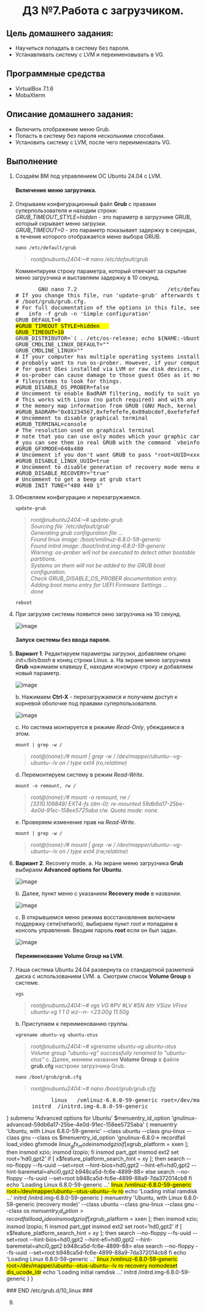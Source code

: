 <h1 align="center">ДЗ №7.Работа с загрузчиком.</h1>

## Цель домашнего задания:
+ Научиться попадать в систему без пароля.
+ Устанавливать систему с LVM и переименовывать в VG.
## Программные средства
+ VirtualBox 7.1.6
+ MobaXterm
## Описание домашнего задания:
   + Включить отображение меню Grub.
   + Попасть в систему без пароля несколькими способами.
   + Установить систему с LVM, после чего переименовать VG.

## Выполнение
1. Создаём ВМ под управлением ОС Ubuntu 24.04 с LVM.   
   #### Включение меню загрузчика.   
2. Открываем конфигурационный файл **Grub** с правами суперпользователя и находим строки:   
   *GRUB_TIMEOUT_STYLE=hidden*    - это параметр в загрузчике GRUB, который скрывает меню загрузки.      
   *GRUB_TIMEOUT=0*               - это параметр показывает задержку в секундах, в течение которого отображается меню выбора GRUB.    
   ```
   nano /etc/default/grub
   ```
   >*root@nubuntu2404:~# nano /etc/default/grub*

   Комментируем строку параметра, который отвечает за скрытие меню загрузчика и выставляем задержку в 10 секунд.

   <pre>
          GNU nano 7.2                            /etc/default/grub   
   # If you change this file, run 'update-grub' afterwards to update   
   # /boot/grub/grub.cfg.   
   # For full documentation of the options in this file, see:   
   #   info -f grub -n 'Simple configuration'   
   GRUB_DEFAULT=0   
   <mark>#GRUB_TIMEOUT_STYLE=hidden   
   GRUB_TIMEOUT=10</mark>   
   GRUB_DISTRIBUTOR=`( . /etc/os-release; echo ${NAME:-Ubuntu} ) 2>/dev/null || echo   Ubuntu`   
   GRUB_CMDLINE_LINUX_DEFAULT=""   
   GRUB_CMDLINE_LINUX=""   
   # If your computer has multiple operating systems installed, then you   
   # probably want to run os-prober. However, if your computer is a host   
   # for guest OSes installed via LVM or raw disk devices, running   
   # os-prober can cause damage to those guest OSes as it mounts   
   # filesystems to look for things.   
   #GRUB_DISABLE_OS_PROBER=false   
   # Uncomment to enable BadRAM filtering, modify to suit your needs   
   # This works with Linux (no patch required) and with any kernel that obtains   
   # the memory map information from GRUB (GNU Mach, kernel of FreeBSD ...)   
   #GRUB_BADRAM="0x01234567,0xfefefefe,0x89abcdef,0xefefefef"   
   # Uncomment to disable graphical terminal    
   #GRUB_TERMINAL=console   
   # The resolution used on graphical terminal    
   # note that you can use only modes which your graphic card supports via VBE   
   # you can see them in real GRUB with the command `vbeinfo'   
   #GRUB_GFXMODE=640x480   
   # Uncomment if you don't want GRUB to pass "root=UUID=xxx" parameter to Linux   
   #GRUB_DISABLE_LINUX_UUID=true   
   # Uncomment to disable generation of recovery mode menu entries    
   #GRUB_DISABLE_RECOVERY="true"   
   # Uncomment to get a beep at grub start   
   #GRUB_INIT_TUNE="480 440 1"   
   </pre>

3. Обновляем конфигурацию и перезагружаемся.
   ```
   update-grub
   ```
   >*root@nubuntu2404:~# update-grub   
Sourcing file `/etc/default/grub'   
Generating grub configuration file ...   
Found linux image: /boot/vmlinuz-6.8.0-59-generic    
Found initrd image: /boot/initrd.img-6.8.0-59-generic    
Warning: os-prober will not be executed to detect other bootable partitions.   
Systems on them will not be added to the GRUB boot configuration.    
Check GRUB_DISABLE_OS_PROBER documentation entry.   
Adding boot menu entry for UEFI Firmware Settings ...   
done*
   ```
   reboot
   ```

4. При загрузке системы появится окно загрузчика на 10 секунд.

   ![image](https://github.com/user-attachments/assets/460a5aad-d567-4e5c-aae1-cab30837c07d)


   #### Запуск системы без ввода пароля.
5. **Вариант 1**. Редактируем параметры загрузки, добавляем опцию *init=/bin/bash* в конец строки Linux.
   a. На экране меню загрузчика **Grub** нажимаем клавишу *E*, находим искомую строку и добавляем новый параметр.
   
   ![image](https://github.com/user-attachments/assets/200c43a9-5870-48c6-b86f-2edd59fca746)
   
   b. Нажимаем **Ctrl-X** - перезагружаемся и получаем доступ к корневой оболочке под правами суперпользователя.

   ![image](https://github.com/user-attachments/assets/b686cede-3a9b-4d85-bdd7-bd1162382edf)

   c. Но система монтируется в режиме *Read-Only*, убеждаемся в этом.
   ```
   mount | grep -w /
   ```
   >*root@(none):/# mount | grep -w /
   /dev/mapper/ubuntu--vg-ubuntu--lv on / type ext4 (ro,relatime)*

   d. Перемонтируем систему в режим *Read-Write*.   
   ```
   mount -o remount, rw /
   ```
   >*root@(none):/# mount -o remount, rw /    
   [3310.109849] EXT4-fs (dm-0): re-mounted 59db6a17-25be-4e0d-91ec-158ee5725aba r/w. Quota mode: none.*

   e. Проверяем изменение прав на *Read-Write*.
   ```
   mount | grep -w /
   ```
   >*root@(none):/# mount | grep -w /
   /dev/mapper/ubuntu--vg-ubuntu--lv on / type ext4 (rw,relatime)*
  
6. **Вариант 2**. Recovery mode.
   a. На экране меню загрузчика **Grub** выбираем **Advanced options for Ubuntu**.
   
   ![image](https://github.com/user-attachments/assets/460a5aad-d567-4e5c-aae1-cab30837c07d)

   b. Далее, пункт меню с указанием **Recovery mode** в названии.
    
   ![image](https://github.com/user-attachments/assets/c6b95565-1c4e-4a79-8a80-e1cae7798898)

   c. В открывшемся меню режима восстановления включаем поддержку сети(network), выбираем пункт *root* и попадаем в консоль управления.
      Вводим пароль **root** если он был задан.
   
      ![image](https://github.com/user-attachments/assets/0c472b17-9a05-4725-9f66-dbc34a7e2222)

   #### Переименование Volume Group на LVM.   
7. Наша система Ubuntu 24.04 развернута со стандартной разметкой диска с использованием LVM.
   a. Смотрим список **Volume Group** в системе.    
   ```
   vgs
   ```
   >*root@nubuntu2404:~# vgs
  VG        #PV #LV #SN Attr   VSize   VFree
  ubuntu-vg   1   1   0 wz--n- <23.00g 11.50g*

   b. Приступаем к переименованию группы.

   ```
   vgrename ubuntu-vg ubuntu-otus

   ```
   >*root@nubuntu2404:~# vgrename ubuntu-vg ubuntu-otus    
  Volume group "ubuntu-vg" successfully renamed to "ubuntu-otus"*
   c. Далее, меняем название **Volume Group** в файле **grub.cfg** настроек загрузчика Grub.
   ```
   nano /boot/grub/grub.cfg
   ```
   >*root@nubuntu2404:~# nano /boot/grub/grub.cfg*   
   <pre>
              <mark></mark>linux   /vmlinuz-6.8.0-59-generic root=/dev/mapper/ubuntu--otus-ubuntu--lv ro 
        initrd  /initrd.img-6.8.0-59-generic</mark>
}
submenu 'Advanced options for Ubuntu' $menuentry_id_option 'gnulinux-advanced-59db6a17-25be-4e0d-91ec-158ee5725aba' {
        menuentry 'Ubuntu, with Linux 6.8.0-59-generic' --class ubuntu --class gnu-linux --class gnu --class os $menuentry_id_option 'gnulinux-6.8.0->
                recordfail
                load_video
                gfxmode $linux_gfx_mode
                insmod gzio
                if [ x$grub_platform = xxen ]; then insmod xzio; insmod lzopio; fi
                insmod part_gpt
                insmod ext2
                set root='hd0,gpt2'
                if [ x$feature_platform_search_hint = xy ]; then
                  search --no-floppy --fs-uuid --set=root --hint-bios=hd0,gpt2 --hint-efi=hd0,gpt2 --hint-baremetal=ahci0,gpt2  b948ca5d-fc6e-4899-88>
                else
                  search --no-floppy --fs-uuid --set=root b948ca5d-fc6e-4899-88a9-7da372014cb8
                fi
                echo    'Loading Linux 6.8.0-59-generic ...'
                <mark>linux   /vmlinuz-6.8.0-59-generic root=/dev/mapper/ubuntu--otus-ubuntu--lv ro</mark>
                echo    'Loading initial ramdisk ...'
                initrd  /initrd.img-6.8.0-59-generic
        }
        menuentry 'Ubuntu, with Linux 6.8.0-59-generic (recovery mode)' --class ubuntu --class gnu-linux --class gnu --class os $menuentry_id_option >
                recordfail
                load_video
                insmod gzio
                if [ x$grub_platform = xxen ]; then insmod xzio; insmod lzopio; fi
                insmod part_gpt
                insmod ext2
                set root='hd0,gpt2'
                if [ x$feature_platform_search_hint = xy ]; then
                  search --no-floppy --fs-uuid --set=root --hint-bios=hd0,gpt2 --hint-efi=hd0,gpt2 --hint-baremetal=ahci0,gpt2  b948ca5d-fc6e-4899-88>
                else
                  search --no-floppy --fs-uuid --set=root b948ca5d-fc6e-4899-88a9-7da372014cb8
                fi
                echo    'Loading Linux 6.8.0-59-generic ...'
                <mark>linux   /vmlinuz-6.8.0-59-generic root=/dev/mapper/ubuntu--otus-ubuntu--lv ro recovery nomodeset dis_ucode_ldr</mark>
                echo    'Loading initial ramdisk ...'
                initrd  /initrd.img-6.8.0-59-generic
        }
}


   </pre>
### END /etc/grub.d/10_linux ###



9. 

